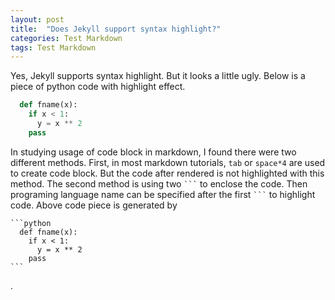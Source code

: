 ```yaml
---
layout: post
title:  "Does Jekyll support syntax highlight?"
categories: Test Markdown
tags: Test Markdown
---
```

Yes, Jekyll supports syntax highlight. But it looks a little ugly. Below is a piece of python code with highlight effect.

````python
  def fname(x):
    if x < 1:
      y = x ** 2
    pass
````

In studying usage of code block in markdown, I found there were two different methods. First, in most markdown tutorials, `tab` or `space*4` are used to create code block. But the code after rendered is not highlighted with this method. The second method is using two ```` ``` ```` to enclose the code. Then programing language name can be specified after the first ```` ``` ```` to highlight code. Above code piece is generated by

````
```python
  def fname(x):
    if x < 1:
      y = x ** 2
    pass
```
````
.
